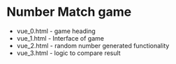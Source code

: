 # Number Match game
* vue_0.html - game heading
* vue_1.html - Interface of game
* vue_2.html - random number generated functionality
* vue_3.html - logic to compare result
